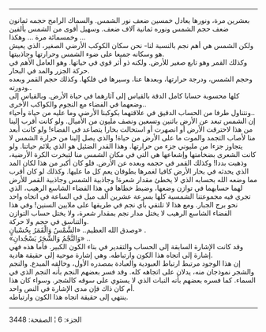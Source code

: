 ------------------------------------------------------------------------

بعشرين مرة، ونورها يعادل خمسين ضعف نور الشمس. والسماك الرامح حجمه ثمانون
ضعف حجم الشمس ونوره ثمانية آلاف ضعف. وسهيل أقوى من الشمس بألفين وخمسمائة
مرة ... وهكذا ...  
ولكن الشمس هي أهم نجم بالنسبة لنا- نحن سكان الكوكب الأرضي الصغير، الذي
يعيش هو وسكانه جميعا على ضوء الشمس وحرارتها وجاذبيتها.  
وكذلك القمر وهو تابع صغير للأرض. ولكنه ذو أثر قوي في حياتها. وهو العامل
الأهم في حركة الجزر والمد في البحار.  
وحجم الشمس، ودرجة حرارتها، وبعدها عنا، وسيرها في فلكها. وكذلك حجم القمر
وبعده ودورته..  
كلها محسوبة حسابا كامل الدقة بالقياس إلى آثارهما في حياة الأرض. وبالقياس
إلى وضعهما في الفضاء مع النجوم والكواكب الأخرى..  
ونتناول طرفا من الحساب الدقيق في علاقتهما بكوكبنا الأرضي وما عليه من
حياة وأحياء..  
إن الشمس تبعد عن الأرض باثنين وتسعين ونصف مليون من الأميال. ولو كانت
أقرب إلينا من هذا لاحترقت الأرض أو انصهرت أو استحالت بخارا يتصاعد في
الفضاء! ولو كانت أبعد منا لأصاب التجمد والموت ما على الأرض من حياة!
والذي يصل إلينا من حرارة الشمس لا يتجاوز جزءا من مليوني جزء من حرارتها.
وهذا القدر الضئيل هو الذي يلائم حياتنا. ولو كانت الشعرى بضخامتها
وإشعاعها هي التي في مكان الشمس منا لتبخرت الكرة الأرضية، وذهبت بددا!
وكذلك القمر في حجمه وبعده عن الأرض. فلو كان أكبر من هذا لكان المد الذي
يحدثه في بحار الأرض كافيا لغمرها بطوفان يعم كل ما عليها. وكذلك لو كان
أقرب مما وضعه الله بحسابه الذي لا يخطئ مقدار شعرة! وجاذبية الشمس وجاذبية
القمر للأرض لهما حسابهما في توازن وضعها، وضبط خطاها في هذا الفضاء الشاسع
الرهيب، الذي تجري فيه مجموعتنا الشمسية كلها بسرعة عشرين ألف ميل في
الساعة في اتجاه واحد نحو برج الجبار. ومع هذا لا تلتقي بأي نجم في طريقها
على ملايين السنين! وفي هذا الفضاء الشاسع الرهيب لا يختل مدار نجم بمقدار
شعرة، ولا يختل حساب التوازن والتناسق في حجم ولا حركة.  
وصدق الله العظيم.. «الشَّمْسُ وَالْقَمَرُ بِحُسْبانٍ» .  
«وَالنَّجْمُ وَالشَّجَرُ يَسْجُدانِ» ..  
وقد كانت الإشارة السابقة إلى الحساب والتقدير في بناء الكون الكبير. فأما
هذه فهي إشارة إلى اتجاه هذا الكون وارتباطه. وهي إشارة موحية إلى حقيقة
هادية.  
إن هذا الوجود مرتبط ارتباط العبودية والعبادة بمصدره الأول، وخالقه
المبدع. والنجم والشجر نموذجان منه، يدلان على اتجاهه كله. وقد فسر بعضهم
النجم بأنه النجم الذي في السماء. كما فسره بعضهم بأنه النبات الذي لا
يستوي على سوقه كالشجر. وسواء كان هذا أم كان ذاك فإن مدى الإشارة في النص
واحد.  
ينتهي إلى حقيقة اتجاه هذا الكون وارتباطه.

------------------------------------------------------------------------

الجزء: 6 ¦ الصفحة: 3448
